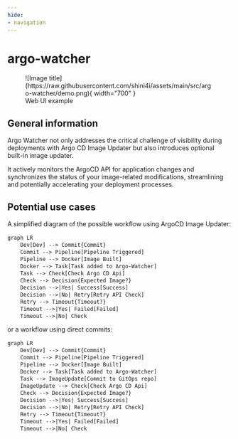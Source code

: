 ```yaml
---
hide:
- navigation
---
```

# argo-watcher

<figure markdown>
  ![Image title](https://raw.githubusercontent.com/shini4i/assets/main/src/argo-watcher/demo.png){ width="700" }
  <figcaption>Web UI example</figcaption>
</figure>

## General information

Argo Watcher not only addresses the critical challenge of visibility during deployments with Argo CD Image Updater but also introduces optional built-in image updater.

It actively monitors the ArgoCD API for application changes and synchronizes the status of your image-related modifications, streamlining and potentially accelerating your deployment processes.

## Potential use cases

A simplified diagram of the possible workflow using ArgoCD Image Updater:

```mermaid
graph LR
    Dev[Dev] --> Commit{Commit}
    Commit --> Pipeline[Pipeline Triggered]
    Pipeline --> Docker[Image Built]
    Docker --> Task[Task added to Argo-Watcher]
    Task --> Check[Check Argo CD Api]
    Check --> Decision{Expected Image?}
    Decision -->|Yes| Success[Success]
    Decision -->|No| Retry[Retry API Check]
    Retry --> Timeout{Timeout?}
    Timeout -->|Yes| Failed[Failed]
    Timeout -->|No| Check
```

or a workflow using direct commits:

```mermaid
graph LR
    Dev[Dev] --> Commit{Commit}
    Commit --> Pipeline[Pipeline Triggered]
    Pipeline --> Docker[Image Built]
    Docker --> Task[Task added to Argo-Watcher]
    Task --> ImageUpdate[Commit to GitOps repo]
    ImageUpdate --> Check[Check Argo CD Api]
    Check --> Decision{Expected Image?}
    Decision -->|Yes| Success[Success]
    Decision -->|No| Retry[Retry API Check]
    Retry --> Timeout{Timeout?}
    Timeout -->|Yes| Failed[Failed]
    Timeout -->|No| Check
```
